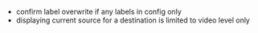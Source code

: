-   confirm label overwrite if any labels in config only
-   displaying current source for a destination is limited to video level only
